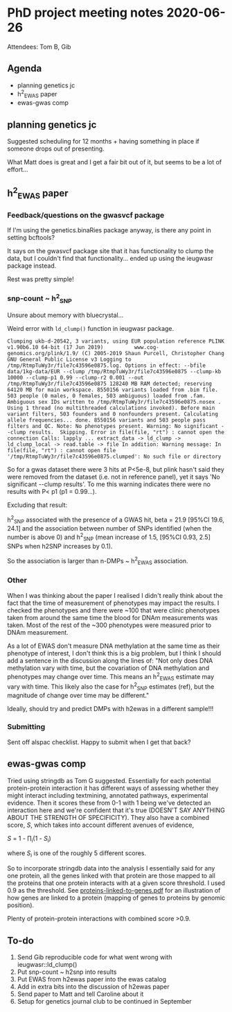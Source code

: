 # PhD project meeting notes 2020-06-26

Attendees: Tom B, Gib

## Agenda

* planning genetics jc
* h<sup>2</sup><sub>EWAS</sub> paper
* ewas-gwas comp 

## planning genetics jc

Suggested scheduling for 12 months + having something in place if someone drops out of presenting.

What Matt does is great and I get a fair bit out of it, but seems to be a lot of effort...

## h<sup>2</sup><sub>EWAS</sub> paper

### Feedback/questions on the gwasvcf package

If I'm using the genetics.binaRies package anyway, is there any point in setting bcftools? 

It says on the gwasvcf package site that it has functionality to clump the data, but I couldn't find that functionality... ended up using the ieugwasr package instead.

Rest was pretty simple! 

### snp-count ~ h<sup>2</sup><sub>SNP</sub> 

Unsure about memory with bluecrystal...

Weird error with `ld_clump()` function in ieugwasr package. 

`Clumping ukb-d-20542, 3 variants, using EUR population reference
PLINK v1.90b6.10 64-bit (17 Jun 2019)          www.cog-genomics.org/plink/1.9/
(C) 2005-2019 Shaun Purcell, Christopher Chang   GNU General Public License v3
Logging to /tmp/RtmpTuWy3r/file7c43596e0875.log.
Options in effect:
  --bfile data/1kg-data/EUR
  --clump /tmp/RtmpTuWy3r/file7c43596e0875
  --clump-kb 10000
  --clump-p1 0.99
  --clump-r2 0.001
  --out /tmp/RtmpTuWy3r/file7c43596e0875
128240 MB RAM detected; reserving 64120 MB for main workspace.
8550156 variants loaded from .bim file.
503 people (0 males, 0 females, 503 ambiguous) loaded from .fam.
Ambiguous sex IDs written to /tmp/RtmpTuWy3r/file7c43596e0875.nosex .
Using 1 thread (no multithreaded calculations invoked).
Before main variant filters, 503 founders and 0 nonfounders present.
Calculating allele frequencies... done.
8550156 variants and 503 people pass filters and QC.
Note: No phenotypes present.
Warning: No significant --clump results.  Skipping.
Error in file(file, "rt") : cannot open the connection
Calls: lapply ... extract_data -> ld_clump -> ld_clump_local -> read.table -> file
In addition: Warning message:
In file(file, "rt") :
  cannot open file '/tmp/RtmpTuWy3r/file7c43596e0875.clumped': No such file or directory`

So for a gwas dataset there were 3 hits at P<5e-8, but plink hasn't said they were removed from the dataset (i.e. not in reference panel), yet it says 'No significant --clump results'. To me this warning indicates there were no results with P< p1 (p1 = 0.99...). 

Excluding that result: 

h<sup>2</sup><sub>SNP</sub> associated with the presence of a GWAS hit, beta = 21.9 [95%CI 19.6, 24.1] and the association between number of SNPs identified (when the number is above 0) and h<sup>2</sup><sub>SNP</sub> (mean increase of 1.5, [95%CI 0.93, 2.5] SNPs when h2SNP increases by 0.1).

So the association is larger than n-DMPs ~ h<sup>2</sup><sub>EWAS</sub> association.

### Other

When I was thinking about the paper I realised I didn't really think about the fact that the time of measurement of phenotypes may impact the results. I checked the phenotypes and there were ~100 that were clinic phenotypes taken from around the same time the blood for DNAm measurements was taken. Most of the rest of the ~300 phenotypes were measured prior to DNAm measurement. 

As a lot of EWAS don't measure DNA methylation at the same time as their phenotype of interest, I don't think this is a big problem, but I think I should add a sentence in the discussion along the lines of: 
"Not only does DNA methylation vary with time, but the covariation of DNA methylation and phenotypes may change over time. This means an h<sup>2</sup><sub>EWAS</sub> estimate may vary with time. This likely also the case for h<sup>2</sup><sub>SNP</sub> estimates (ref), but the magnitude of change over time may be different." 

Ideally, should try and predict DMPs with h2ewas in a different sample!!! 

### Submitting

Sent off alspac checklist. Happy to submit when I get that back?

## ewas-gwas comp

Tried using stringdb as Tom G suggested. Essentially for each potential protein-protein interaction it has different ways of assessing whether they might interact including textmining, annotated pathways, experimental evidence. Then it scores these from 0-1 with 1 being we've detected an interaction here and we're confident that it's true (DOESN'T SAY ANYTHING ABOUT THE STRENGTH OF SPECIFICITY). They also have a combined score, _S_, which takes into account different avenues of evidence,

_S_ = 1 - &prod;<sub>i</sub>(1 - _S_<sub>i</sub>)

where _S<sub>i</sub>_ is one of the roughly 5 different scores.

So to incorporate stringdb data into the analysis I essentially said for any one protein, all the genes linked with that protein are those mapped to all the proteins that one protein interacts with at a given score threshold. I used 0.9 as the threshold. See [proteins-linked-to-genes.pdf](proteins-linked-to-genes.pdf) for an illustration of how genes are linked to a protein (mapping of genes to proteins by genomic position).


Plenty of protein-protein interactions with combined score >0.9. 


## To-do
1. Send Gib reproducible code for what went wrong with ieugwasr::ld_clump()
2. Put snp-count ~ h2snp into results
3. Put EWAS from h2ewas paper into the ewas catalog
4. Add in extra bits into the discussion of h2ewas paper
5. Send paper to Matt and tell Caroline about it
6. Setup for genetics journal club to be continued in September








